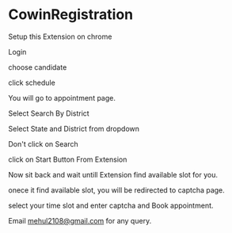 # CowinRegistration

Setup this Extension on chrome

Login

choose candidate

click schedule

You will go to appointment page.

Select Search By District

Select State and District from dropdown

Don't click on Search

click on Start Button From Extension

Now sit back and wait untill Extension find available slot for you.

onece it find available slot, you will be redirected to captcha page.

select your time slot and enter captcha and Book appointment.

Email mehul2108@gmail.com for any query.

